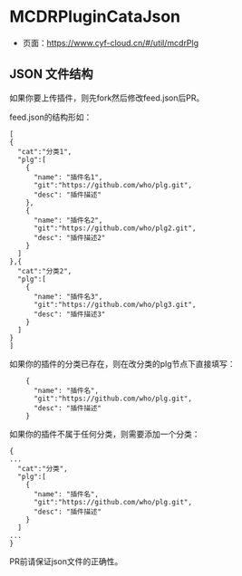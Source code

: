 # MCDRPluginCataJson

* 页面：https://www.cyf-cloud.cn/#/util/mcdrPlg

## JSON 文件结构
如果你要上传插件，则先fork然后修改feed.json后PR。

feed.json的结构形如：
```
[
{
  "cat":"分类1",
  "plg":[
    {
      "name": "插件名1",
      "git":"https://github.com/who/plg.git",
      "desc": "插件描述"
    },
    {
      "name": "插件名2",
      "git":"https://github.com/who/plg2.git",
      "desc": "插件描述2"
    }
  ]
},{
  "cat":"分类2",
  "plg":[
    {
      "name": "插件名3",
      "git":"https://github.com/who/plg3.git",
      "desc": "插件描述3"
    }
  ]
}
]
```
如果你的插件的分类已存在，则在改分类的plg节点下直接填写：
```
    {
      "name": "插件名",
      "git":"https://github.com/who/plg.git",
      "desc": "插件描述"
    }
```
如果你的插件不属于任何分类，则需要添加一个分类：
```
{
...
  "cat":"分类",
  "plg":[
    {
      "name": "插件名",
      "git":"https://github.com/who/plg.git",
      "desc": "插件描述"
    }
  ]
...
}
```
PR前请保证json文件的正确性。
